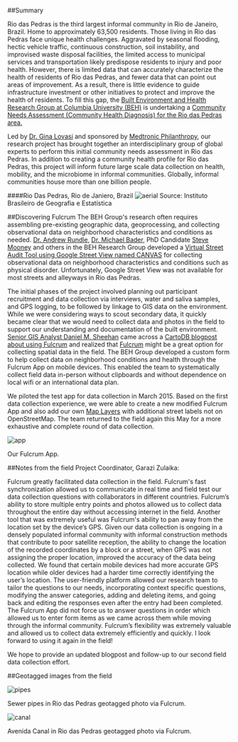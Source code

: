 
##Summary

Rio das Pedras is the third largest informal community in Rio de Janeiro, Brazil. Home to approximately 63,500 residents. Those living in Rio das Pedras face unique health challenges. Aggravated by seasonal flooding, hectic vehicle traffic, continuous construction, soil instability, and improvised waste disposal facilities, the limited access to municipal services and transportation likely predispose residents to injury and poor health. However, there is limited data that can accurately characterize the health of residents of Rio das Pedras, and fewer data that can point out areas of improvement. As a result, there is little evidence to guide infrastructure investment or other initiatives to protect and improve the health of residents. To fill this gap, the [Built Environment and Health Research Group at Columbia University (BEH)](http://beh.columbia.edu/) is undertaking a [Community Needs Assessment (Community Health Diagnosis) for the Rio das Pedras area.](http://beh.columbia.edu/2014/07/25/rio-das-pedras-community-needs-assessment/)

Led by [Dr. Gina Lovasi](http://www.mailman.columbia.edu/our-faculty/profile?uni=gl2225) and sponsored by [Medtronic Philanthropy](http://philanthropy.medtronic.com/), our research project has brought together an  interdisciplinary group of global experts to perform this initial community needs assessment in Rio das Pedras. In addition to creating a community health profile for Rio das Pedras, this project will inform future large scale data collection on health, mobility, and the microbiome in informal communities.  Globally, informal communities house more than one billion people.

####Rio Das Pedras, Rio de Janiero, Brazil 
![aerial](img/brasil_gov_rdp_aerial.png)
Source: Instituto Brasileiro de Geografia e Estatística

##Discovering Fulcrum
The BEH Group's research often requires assembling pre-existing geographic data, geoprocessing, and collecting observational data on neighborhood characteristics and conditions as needed. [Dr. Andrew Rundle](http://www.mailman.columbia.edu/our-faculty/profile?uni=agr3), [Dr. Michael Bader](http://mikebader.net/), PhD Candidate [Steve Mooney](https://scholar.google.com/citations?user=Sd7opuwAAAAJ&hl=en) and others in the BEH Research Group developed a [Virtual Street Audit Tool using Google Street View named CANVAS](http://beh.columbia.edu/2015/01/05/new-research-using-google-street-view-to-conduct-neighborhood-virtual-audits/) for collecting observational data on neighborhood characteristics and conditions such as physical disorder. Unfortunately, Google Street View was not available for most streets and alleyways in Rio das Pedras.

The initial phases of the project involved planning out participant recruitment and data collection via interviews, water and saliva samples, and GPS logging, to be followed by linkage to GIS data on the environment. While we were considering ways to scout secondary data, it quickly became clear that we would need to collect data and photos in the field to support our understanding and documentation of the built environment. [Senior GIS Analyst Daniel M. Sheehan](http://nygeog.github.io/) came across a [CartoDB blogpost about using Fulcrum](http://docs.cartodb.com/tutorials/data_collection_fulcrum.html) and realized that [Fulcrum](http://fulcrumapp.com/) might be a great option for collecting spatial data in the field. The BEH Group developed a custom form to help collect data on neighborhood conditions and health through the Fulcrum App on mobile devices. This enabled the team to systematically collect field data in-person without clipboards and without dependence on local wifi or an international data plan. 

We piloted the test app for data collection in March 2015. Based on the first data collection experience, we were able to create a new modified Fulcrum App and also add our own [Map Layers](http://fulcrumapp.com/help/adding-layers/) with additional street labels not on OpenStreetMap. The team returned to the field again this May for a more exhaustive and complete round of data collection. 

![app](img/app_screenshot.png)

Our Fulcrum App.

##Notes from the field
Project Coordinator, Garazi Zulaika:
 Fulcrum greatly facilitated data collection in the field. Fulcrum's fast synchronization allowed us to communicate in real time and field test our data collection questions with collaborators in different countries. Fulcrum’s ability to store multiple entry points and photos allowed us to collect data throughout the entire day without accessing internet in the field. Another tool that was extremely useful was Fulcrum's ability to pan away from the location set by the device’s GPS. Given our data collection is ongoing in a densely populated informal community with informal construction methods that contribute to poor satellite reception, the ability to change the location of the recorded coordinates by a block or a street, when GPS was not assigning the proper location, improved the accuracy of the data being collected. We found that certain mobile devices had more accurate GPS location while older devices had a harder time correctly identifying the user’s location. The user-friendly platform allowed our research team to tailor the questions to our needs, incorporating context specific questions, modifying the answer categories, adding and deleting items, and going back and editing the responses even after the entry had been completed. The Fulcrum App did not force us to answer questions in order which allowed us to enter form items as we came across them while moving through the informal community. Fulcrum’s flexibility was extremely valuable and allowed us to collect data extremely efficiently and quickly. I look forward to using it again in the field! 
We hope to provide an updated blogpost and follow-up to our second field data collection effort. 

##Geotagged images from the field

![pipes](img/pipe.jpg)

Sewer pipes in Rio das Pedras geotagged photo via Fulcrum.

![canal](img/canal.jpg)

Avenida Canal in Rio das Pedras geotagged photo via Fulcrum. 


